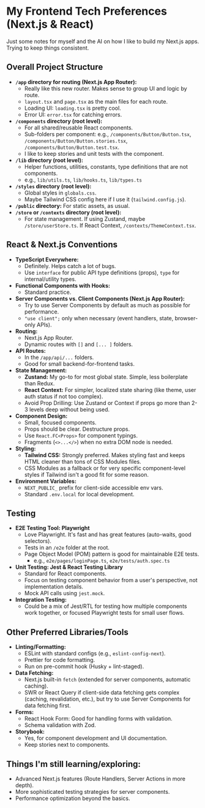 # My Frontend Tech Preferences (Next.js & React)

Just some notes for myself and the AI on how I like to build my Next.js apps. Trying to keep things consistent.

## Overall Project Structure

- **`/app` directory for routing (Next.js App Router):**
  - Really like this new router. Makes sense to group UI and logic by route.
  - `layout.tsx` and `page.tsx` as the main files for each route.
  - Loading UI: `loading.tsx` is pretty cool.
  - Error UI: `error.tsx` for catching errors.
- **`/components` directory (root level):**
  - For all shared/reusable React components.
  - Sub-folders per component: e.g., `/components/Button/Button.tsx`, `/components/Button/Button.stories.tsx`, `/components/Button/Button.test.tsx`.
  - I like to keep stories and unit tests with the component.
- **`/lib` directory (root level):**
  - Helper functions, utilities, constants, type definitions that are not components.
  - e.g., `lib/utils.ts`, `lib/hooks.ts`, `lib/types.ts`
- **`/styles` directory (root level):**
  - Global styles in `globals.css`.
  - Maybe Tailwind CSS config here if I use it (`tailwind.config.js`).
- **`/public` directory:** For static assets, as usual.
- **`/store` or `/contexts` directory (root level):**
  - For state management. If using Zustand, maybe `/store/userStore.ts`. If React Context, `/contexts/ThemeContext.tsx`.

## React & Next.js Conventions

- **TypeScript Everywhere:**
  - Definitely. Helps catch a lot of bugs.
  - Use `interface` for public API type definitions (props), `type` for internal/utility types.
- **Functional Components with Hooks:**
  - Standard practice.
- **Server Components vs. Client Components (Next.js App Router):**
  - Try to use Server Components by default as much as possible for performance.
  - `"use client";` only when necessary (event handlers, state, browser-only APIs).
- **Routing:**
  - Next.js App Router.
  - Dynamic routes with `[]` and `[... ]` folders.
- **API Routes:**
  - In the `/app/api/...` folders.
  - Good for small backend-for-frontend tasks.
- **State Management:**
  - **Zustand:** My go-to for most global state. Simple, less boilerplate than Redux.
  - **React Context:** For simpler, localized state sharing (like theme, user auth status if not too complex).
  - Avoid Prop Drilling: Use Zustand or Context if props go more than 2-3 levels deep without being used.
- **Component Design:**
  - Small, focused components.
  - Props should be clear. Destructure props.
  - Use `React.FC<Props>` for component typings.
  - Fragments (`<>...</>`) when no extra DOM node is needed.
- **Styling:**
  - **Tailwind CSS:** Strongly preferred. Makes styling fast and keeps HTML cleaner than tons of CSS Modules files.
  - CSS Modules as a fallback or for very specific component-level styles if Tailwind isn't a good fit for some reason.
- **Environment Variables:**
  - `NEXT_PUBLIC_` prefix for client-side accessible env vars.
  - Standard `.env.local` for local development.

## Testing

- **E2E Testing Tool: Playwright**
  - Love Playwright. It's fast and has great features (auto-waits, good selectors).
  - Tests in an `/e2e` folder at the root.
  - Page Object Model (POM) pattern is good for maintainable E2E tests.
    - e.g., `e2e/pages/loginPage.ts`, `e2e/tests/auth.spec.ts`
- **Unit Testing: Jest & React Testing Library**
  - Standard for React components.
  - Focus on testing component behavior from a user's perspective, not implementation details.
  - Mock API calls using `jest.mock`.
- **Integration Testing:**
  - Could be a mix of Jest/RTL for testing how multiple components work together, or focused Playwright tests for small user flows.

## Other Preferred Libraries/Tools

- **Linting/Formatting:**
  - ESLint with standard configs (e.g., `eslint-config-next`).
  - Prettier for code formatting.
  - Run on pre-commit hook (Husky + lint-staged).
- **Data Fetching:**
  - Next.js built-in `fetch` (extended for server components, automatic caching).
  - SWR or React Query if client-side data fetching gets complex (caching, revalidation, etc.), but try to use Server Components for data fetching first.
- **Forms:**
  - React Hook Form: Good for handling forms with validation.
  - Schema validation with Zod.
- **Storybook:**
  - Yes, for component development and UI documentation.
  - Keep stories next to components.

## Things I'm still learning/exploring:

- Advanced Next.js features (Route Handlers, Server Actions in more depth).
- More sophisticated testing strategies for server components.
- Performance optimization beyond the basics.

